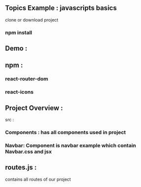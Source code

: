 
## Topics Example : javascripts basics

clone or download project 

### npm install 



## Demo :  



## npm :  

### react-router-dom 
### react-icons 


## Project Overview : 

src : 

### Components :  has all components used in project 

### Navbar: Component is navbar example which contain Navbar.css and jsx 

## routes.js :
contains all routes of our project 

